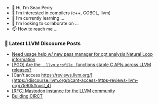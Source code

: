 - 👋 Hi, I’m Sean Perry
- 👀 I’m interested in compilers (c++, COBOL, llvm)
- 🌱 I’m currently learning ...
- 💞️ I’m looking to collaborate on ...
- 📫 How to reach me ...

<!---
s66perry/s66perry is a ✨ special ✨ repository because its `README.md` (this file) appears on your GitHub profile.
You can click the Preview link to take a look at your changes.
--->
### 📕 Latest LLVM Discourse Posts

<!-- DISCOURSE-LLVM:START -->
- [Need usage help w/ new pass manager for opt analysis Natural Loop information](https://discourse.llvm.org/t/need-usage-help-w-new-pass-manager-for-opt-analysis-natural-loop-information/75874#post_5)
- [[PGO] Are the `__llvm_profile_` functions stable C APIs across LLVM releases?](https://discourse.llvm.org/t/pgo-are-the-llvm-profile-functions-stable-c-apis-across-llvm-releases/75832#post_9)
- [Can&#39;t access https://reviews.llvm.org/](https://discourse.llvm.org/t/cant-access-https-reviews-llvm-org/75905#post_4)
- [[RFC] Mastodon instance for the LLVM community](https://discourse.llvm.org/t/rfc-mastodon-instance-for-the-llvm-community/75865#post_7)
- [Building CIRCT](https://discourse.llvm.org/t/building-circt/75916#post_6)
<!-- DISCOURSE-LLVM:END -->

